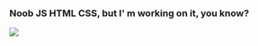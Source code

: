 <h3>Noob JS HTML CSS, but I' m working on it, you know?</h3>
<img src="https://www.codewars.com/users/yaroslavskiba322/badges/large">

<!--
**yaroslavskiba/yaroslavskiba** is a ✨ _special_ ✨ repository because its `README.md` (this file) appears on your GitHub profile.

Here are some ideas to get you started:

- 🔭 I’m currently working on ...
- 🌱 I’m currently learning ...
- 👯 I’m looking to collaborate on ...
- 🤔 I’m looking for help with ...
- 💬 Ask me about ...
- 📫 How to reach me: ...
- 😄 Pronouns: ...
- ⚡ Fun fact: ...
-->
